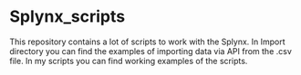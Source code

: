 # Splynx_scripts
This repository contains a lot of scripts to work with the Splynx.
In Import directory you can find the examples of importing data via API from the .csv file.
In my scripts you can find working examples of the scripts.
